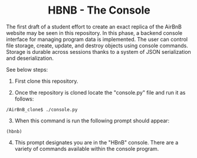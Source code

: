 <center> <h1>HBNB - The Console</h1> </center>

The first draft of a student effort to create an exact replica of the AirBnB website may be seen in this repository. In this phase, a backend console interface for managing program data is implemented. The user can control file storage, create, update, and destroy objects using console commands. Storage is durable across sessions thanks to a system of JSON serialization and deserialization.


See below steps:

1. First clone this repository.

2. Once the repository is cloned locate the "console.py" file and run it as follows:
```
/AirBnB_clone$ ./console.py
```
3. When this command is run the following prompt should appear:
```
(hbnb)
```
4. This prompt designates you are in the "HBnB" console. There are a variety of commands available within the console program.


